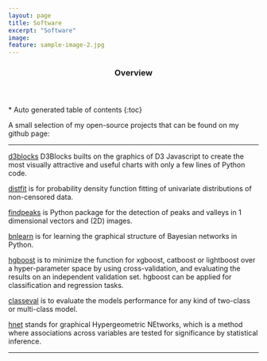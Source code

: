 ```yaml
---
layout: page
title: Software
excerpt: "Software"
image:
feature: sample-image-2.jpg
---
```




<section id="table-of-contents" class="toc">
  <header>
    <h3>Overview</h3>
  </header>
<div id="drawer" markdown="1">
*  Auto generated table of contents
{:toc}
</div>
</section><!-- /#table-of-contents -->


A small selection of my open-source projects that can be found on my github page:

---

[d3blocks](https://d3blocks.github.io/d3blocks/) D3Blocks builts on the graphics of D3 Javascript to create the most visually attractive and useful charts with only a few lines of Python code.

[distfit](https://erdogant.github.io/distfit/) is for probability density function fitting of univariate distributions of non-censored data.

[findpeaks](https://erdogant.github.io/findpeaks/)  is Python package for the detection of peaks and valleys in 1 dimensional vectors and (2D) images.

[bnlearn](https://erdogant.github.io/bnlearn/) is for learning the graphical structure of Bayesian networks in Python.

[hgboost](https://erdogant.github.io/hgboost/) is to minimize the function for xgboost, catboost or lightboost over a hyper-parameter space by using cross-validation, and evaluating the results on an independent validation set. hgboost can be applied for classification and regression tasks.

[classeval](https://erdogant.github.io/classeval/) is to evaluate the models performance for any kind of two-class or multi-class model.

[hnet](https://erdogant.github.io/hnet/) stands for graphical Hypergeometric NEtworks, which is a method where associations across variables are tested for significance by statistical inference.

---
